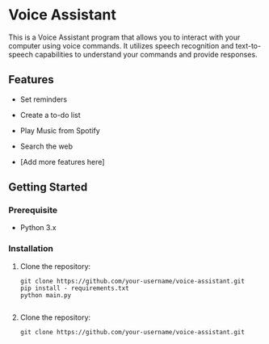 # Voice Assistant

This is a Voice Assistant program that allows you to interact with your computer using voice commands. It utilizes speech recognition and text-to-speech capabilities to understand your commands and provide responses.

## Features

- Set reminders
- Create a to-do list
- Play Music from Spotify
- Search the web

- [Add more features here]

## Getting Started

### Prerequisite

- Python 3.x

### Installation

1. Clone the repository:

   ```shell
   git clone https://github.com/your-username/voice-assistant.git
   pip install - requirements.txt
   python main.py
   

1. Clone the repository:

   ```shell
   git clone https://github.com/your-username/voice-assistant.git
